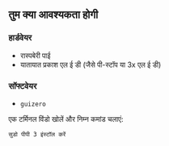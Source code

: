 ## तुम क्या आवश्यकता होगी

### हार्डवेयर

- रास्पबेरी पाई
- यातायात प्रकाश एल ई डी (जैसे पी-स्टॉप या 3x एल ई डी)

### सॉफ्टवेयर

- `guizero`

एक टर्मिनल विंडो खोलें और निम्न कमांड चलाएं:

```bash
सुडो पीपी 3 इंस्टॉल करें
```